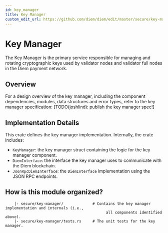 ```yaml
---
id: key_manager
title: Key Manager
custom_edit_url: https://github.com/diem/diem/edit/master/secure/key-manager/README.md
---
```

# Key Manager

The Key Manager is the primary service responsible for managing and rotating cryptographic
keys used by validator nodes and validator full nodes in the Diem payment network.

## Overview

For a design overview of the key manager, including the component dependencies, modules, data
structures and error types, refer to the key manager specification:
[TODO(joshlind): publish the key manager spec!]

## Implementation Details

This crate defines the key manager implementation. Internally, the crate includes:
 - `KeyManager`: the key manager struct containing the logic for the key manager component.
 - `DiemInterface`: the interface the key manager uses to communicate with the Diem blockchain.
 - `JsonRpcDiemInterface`: the `DiemInterface` implementation using the JSON RPC endpoints.


## How is this module organized?
```
    |- secure/key-manager/             # Contains the key manager implementation and internals (i.e.,
                                             all components identified above).
    |- secure/key-manager/tests.rs     # The unit tests for the key manager.
```
